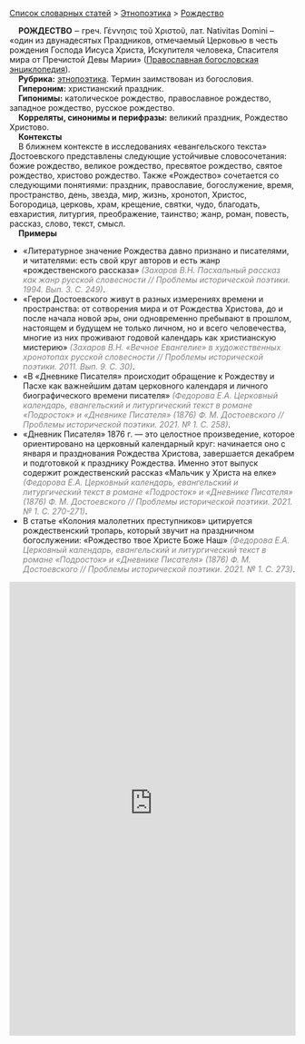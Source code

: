 <style>
st { color: Gray;
  font-style: italic;}
</style>

[Список словарных статей](https://thesaurus-dostoevsky.github.io/Thesaurus/) > [Этнопоэтика](ethnopoe.md) > [Рождество](рождество.md) 

&nbsp;&nbsp;&nbsp;&nbsp;**РОЖДЕСТВО**  ‒ греч. Γέννησις τοῦ Χριστοῦ, лат. Nativitas Domini – «один из двунадесятых Праздников, отмечаемый Церковью в честь рождения Господа Иисуса Христа, Искупителя человека, Спасителя мира от Пречистой Девы Марии» ([Православная богословская энциклопедия](https://azbyka.ru/rozhdestvo)).  
&nbsp;&nbsp;&nbsp;&nbsp;**Рубрика:** [этнопоэтика](ethnopoe.md). Термин заимствован из богословия.  
&nbsp;&nbsp;&nbsp;&nbsp;**Гипероним:** христианский праздник.  
&nbsp;&nbsp;&nbsp;&nbsp;**Гипонимы:** католическое рождество, православное рождество, западное рождество, русское рождество.  
&nbsp;&nbsp;&nbsp;&nbsp;**Корреляты, синонимы и перифразы:** великий праздник, Рождество Христово.    
&nbsp;&nbsp;&nbsp;&nbsp;**Контексты**  
&nbsp;&nbsp;&nbsp;&nbsp;В ближнем контексте в исследованиях «евангельского текста» 
Достоевского представлены следующие устойчивые словосочетания: божие рождество,  великое рождество, пресвятое рождество, святое рождество, христово рождество. Также «Рождество» сочетается со следующими понятиями: праздник, православие, богослужение, время, пространство, день, звезда, мир, жизнь, хронотоп, Христос, Богородица, церковь, храм, крещение, святки, чудо, благодать, евхаристия, литургия, преображение, таинство; жанр, роман, повесть, рассказ, слово, текст, смысл.  <br>
&nbsp;&nbsp;&nbsp;&nbsp;**Примеры**  
* «Литературное значение Рождества давно признано и писателями, и читателями: есть свой круг авторов и есть жанр «рождественского рассказа» <st>(Захаров В.Н. Пасхальный рассказ как жанр русской словесности // Проблемы исторической поэтики.  1994. Вып. 3. С. 249)</st>.
* «Герои Достоевского живут в разных измерениях времени и пространства: от сотворения мира и от Рождества Христова, до и после начала новой эры, они одновременно пребывают в прошлом, настоящем и будущем не только личном, но и всего человечества, многие из них проживают годовой календарь как христианскую мистерию» <st>(Захаров В.Н. «Вечное Евангелие» в художественных хронотопах русской словесности // Проблемы исторической поэтики.  2011. Вып. 9. С. 30)</st>.
* «В «Дневнике Писателя» происходит обращение к Рождеству и Пасхе как важнейшим датам церковного календаря и личного биографического времени писателя» <st>(Федорова Е.А. Церковный календарь, евангельский и литургический текст в романе «Подросток» и «Дневнике Писателя» (1876) Ф. М. Достоевского // Проблемы исторической поэтики. 2021. № 1. С. 258)</st>.
* «Дневник Писателя» 1876 г. — это целостное произведение, которое ориентировано на церковный календарный круг: начинается оно с января и празднования Рождества Христова, завершается декабрем и подготовкой к празднику Рождества. Именно этот выпуск содержит рождественский рассказ «Мальчик у Христа на елке» <st>(Федорова Е.А. Церковный календарь, евангельский и литургический текст в романе «Подросток» и «Дневнике Писателя» (1876) Ф. М. Достоевского // Проблемы исторической поэтики. 2021. № 1. С. 270-271)</st>. 
* В статье «Колония малолетних преступников» цитируется рождественский тропарь, который звучит на праздничном богослужении: «Рождество твое Христе Боже Наш» <st>(Федорова Е.А. Церковный календарь, евангельский и литургический текст в романе «Подросток» и «Дневнике Писателя» (1876) Ф. М. Достоевского // Проблемы исторической поэтики. 2021. № 1. С. 273)</st>.

<iframe src="https://thesaurus-dostoevsky.github.io/nk/рождество.html" style="border:0px;width:100%;height:800px" allowfullscreen="true" webkitallowfullscreen="true" mozallowfullscreen="true">
